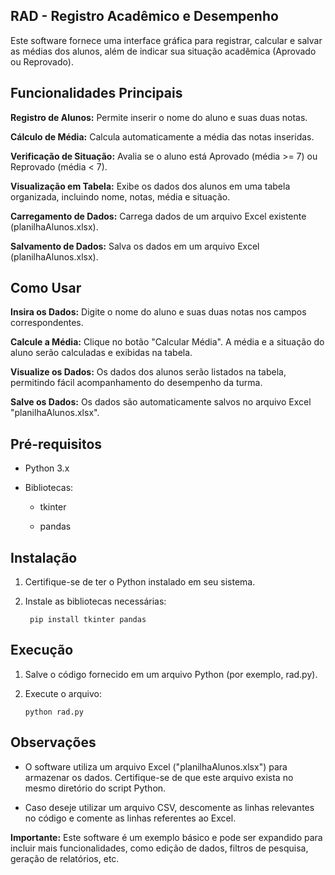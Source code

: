 ## RAD - Registro Acadêmico e Desempenho

Este software fornece uma interface gráfica para registrar, calcular e salvar as médias dos alunos, além de indicar sua situação acadêmica (Aprovado ou Reprovado).

## Funcionalidades Principais

**Registro de Alunos:** Permite inserir o nome do aluno e suas duas notas.

**Cálculo de Média:** Calcula automaticamente a média das notas inseridas.

**Verificação de Situação:** Avalia se o aluno está Aprovado (média >= 7) ou Reprovado (média < 7).

**Visualização em Tabela:** Exibe os dados dos alunos em uma tabela organizada, incluindo nome, notas, média e situação.

**Carregamento de Dados:** Carrega dados de um arquivo Excel existente (planilhaAlunos.xlsx).

**Salvamento de Dados:** Salva os dados em um arquivo Excel (planilhaAlunos.xlsx).

## Como Usar

**Insira os Dados:** Digite o nome do aluno e suas duas notas nos campos correspondentes.

**Calcule a Média:** Clique no botão "Calcular Média". A média e a situação do aluno serão calculadas e exibidas na tabela.

**Visualize os Dados:** Os dados dos alunos serão listados na tabela, permitindo fácil acompanhamento do desempenho da turma.

**Salve os Dados:** Os dados são automaticamente salvos no arquivo Excel "planilhaAlunos.xlsx".

## Pré-requisitos

- Python 3.x
- Bibliotecas:

  - tkinter

  - pandas

## Instalação

1. Certifique-se de ter o Python instalado em seu sistema.

2. Instale as bibliotecas necessárias:


        pip install tkinter pandas

## Execução

1. Salve o código fornecido em um arquivo Python (por exemplo, rad.py).

2. Execute o arquivo:

       python rad.py

## Observações

- O software utiliza um arquivo Excel ("planilhaAlunos.xlsx") para armazenar os dados. Certifique-se de que este arquivo exista no mesmo diretório do script Python.

- Caso deseje utilizar um arquivo CSV, descomente as linhas relevantes no código e comente as linhas referentes ao Excel.

**Importante:** Este software é um exemplo básico e pode ser expandido para incluir mais funcionalidades, como edição de dados, filtros de pesquisa, geração de relatórios, etc.
